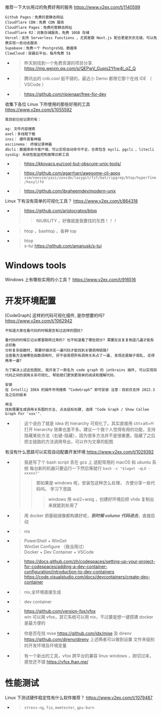 
推荐一下大伙用过的免费好用的服务 https://www.v2ex.com/t/1140599
```console
Github Pages：免费托管静态网站
Cloudflare CDN：免费 CDN 服务
Cloudflare Pages：免费托管静态网站
Cloudflare R2：对象存储服务，免费 10GB 存储
Vercel：支持 Serverless Functions ，尤其是跟 Next.js 配合更是天衣无缝，可以免费实现一些动态服务
Supabase：免费一个 PostgreSQL 数据库
ClawCloud：容器云平台，每月免费 5$
```
- > 昨天刚找到一个免费资源的项目分享. https://mp.weixin.qq.com/s/QEPwV_Gupis2Yhw4I_qZ_Q
- > 腾讯出的 cnb.cool 挺不错的，最近小 Demo 都用它那个在线 IDE （ VSCode ）
- > https://github.com/ripienaar/free-for-dev

收集下各位 Linux 下所使用的那些好用的工具 https://www.v2ex.com/t/1055592
```console
我目前已经记录的有：

ag: 文件内容搜索
axel：多线程下载
inxi： 硬件查看神器
asciinema： 终端记录神器
dbcli：数据库命令客户端，可以实现自动命令不全，仓库包含 mycli、pgcli 、litecli
sysdig: 系统性能监控和故障诊断工具
```
- > https://kkovacs.eu/cool-but-obscure-unix-tools/
- > https://github.com/agarrharr/awesome-cli-apps  `vim/neovim/yazi/zoxide/lazygit/fzf/bat/ripgrep/btop/hyperfine/hexyl/fd`
- > https://github.com/ibraheemdev/modern-unix

Linux 下有没有简单的可视化工具？ https://www.v2ex.com/t/864318
- > https://github.com/aristocratos/btop
  >> NIUBILITY ，好像就是我要找的东西！！！
- > htop ，bashtop ，各种 top
- > htop <br> s-tui https://github.com/amanusk/s-tui

# Windows tools

Windows 上有哪些实用的小工具？ https://www.v2ex.com/t/916516

# 开发环境配置

[CodeGraph] 这样的代码可视化插件, 是你想要的吗? https://www.v2ex.com/t/1062942
```console
不知道大家在看代码的时候是否有过这样的困扰?

看代码的时候忘记从哪里跳转过来的? 也不知道看了哪些部分? 需要反反复复倒退几遍才能有点印象
分析复杂函数时, 需要仔细浏览一遍代码才能找到关键调用链路?
当查看方法被哪些函数调用时, 好不容易把所有调用关系点了一遍, 发现还是脑子很乱, 还得再来一遍?

为了解决上述这些困扰, 我开发了一款名为 code graph 的 jetbrains 插件, 可以实现将代码之间的调用关系可视化, 帮助我们更快更简单的阅读和理解代码.

安装
在 Intellij IDEA 的插件市场搜索 “CodeGraph” 即可安装 注意：目前仅支持 2022.3 及之后的版本

用法
找到需要生成调用关系图的方法, 点击鼠标右键, 选择 "Code Graph / Show Callee Graph For 'xxx'".
```
- > 这个说白了就是 idea 的 hierarchy 可视化了。其实直接用 ctrl+alt+H 打开 hierarchy 效果也差不多。建议一个我个人觉得有用的功能，支持隐藏某些方法（右键-隐藏），因为很多方法并不是很重要。隐藏了之后把主链路的方法调用导出，可以作为文章的配图

有没有什么思路可以实现自动配置开发环境 https://www.v2ex.com/t/1029392
- > 我是写了个 bash script 丢在 gcs 上 适配常用的 macOS 和 ubuntu 系统 每台新的机器只要运行一下然后等就行 `bash -c "$(wget -qLO - xxxxx)"`
  >> 那如果是 windows 呢，安装包这种怎么处理， 方便分享一些代码吗， 学习下思路
  >>> windows 用 wsl2+wslg ，创建好环境后把 vhdx 复制出来就能到处用了
- > 用 docker 把基础镜像都构建好呢，***到时候 volume 代码进去***，直接启动
- > nix
- > PowerShell + WinGet <br> WinGet Configure （我没用过） <br> Docker + Dev Container + VSCode
- > https://docs.github.com/zh/codespaces/setting-up-your-project-for-codespaces/adding-a-dev-container-configuration/introduction-to-dev-containers <br> https://code.visualstudio.com/docs/devcontainers/create-dev-container
- > nix,全环境直接生成
- > dev container
- > https://github.com/version-fox/vfox <br> win 可以用 vfox，其它系统可以用 nix，不过要是想一键搭建 docker 是最方便的
- > 你是否在找 mise https://github.com/jdx/mise 及 direnv https://github.com/direnv/direnv 上述两者可以做到设置 文件夹级别 的开发环境及环境变量
- > 有一个新出的工具，vfox 跨平台的兼容 linux windows ，刚切过来，感觉还不错 https://vfox.lhan.me/

# 性能测试

Linux 下测试硬件稳定性有什么软件推荐？ https://www.v2ex.com/t/1079487
- > `stress-ng`, `fio`, `memtester`, `gpu-burn`
